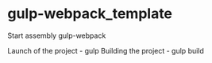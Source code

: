 # gulp-webpack_template
Start assembly gulp-webpack


Launch of the project - gulp
Building the project - gulp build
